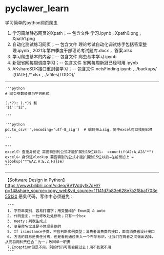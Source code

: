 # pyclawer_learn
 学习简单的python网页爬虫


1. 学习简单静态网页的Xpath；-- 包含文件 学习.ipynb , Xpath0.png , Xpath1.png
2. 自动化测试练习网页；-- 包含文件 理论考试自动化调试练手包括答案整理.ipynb , 2021年第四季度干部理论考试题库.docx ，答案.xlsx
3. 学习爬虫基本的内容；-- 包含文件 爬虫基本学习.ipynb
4. 新冠省网每周调度学习；-- 包含文件 省网每周新冠已经可用.ipynb
5. AKshareSDK接口重封装学习；-- 包含文件 netsFinding.ipynb , ./backups/｛DATE｝/*.xlsx , ./afiles(TODO)/


---
    '''python
    # 网页参数替换为字典形式

    (.*?): (.*)$ 和 
    '$1':'$2', 

    '''

    '''python
    pd.to_csv('',encoding='utf-8_sig')  # 编码带上sig，简中excel可以找到BOM

    '''

    """
    excel中 查重身份证 需要特别的公式才能扩展到15位以后→  =countif(A2:A,A2&"*")
    excel中 身份证vlookup 需要特别的公式才能扩展到15位以后→在前面加上 = vlookup("*"&A2,A:E,2,False)
    """

---

【Software Design in Python】 https://www.bilibili.com/video/BV1Vd4y1k7dH/?p=14&share_source=copy_web&vd_source=11141d7b83e628e7a2f8baf703e55130
     恶臭代码，写作中必须避免：

     """
     1. 字符串类别，容易打错字；用变量维护 Enum类 & auto
     2. 代码重复，一处修改处处修改；只有一个box
     3. neety；列表生成式
     4. 变量命名尤其是不体现量纲的
     5. If isinstance子类，不应判断实例类型；消费者消费类的接口，面向消费者设计接口
     6. 方法的目标是责任分离，但是看到通过传入一个布尔标识，让我们在两者之间做出选择，从而将两种责任合二为一；改回单一职责
     7.Exception但是不用，别的代码可能会接过去；用不到就不用
     """
